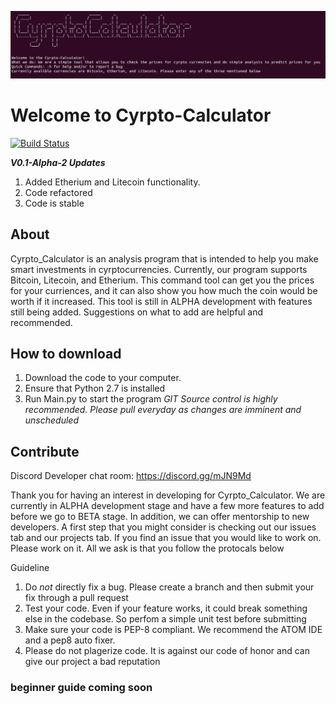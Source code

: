 
![alt text](https://raw.githubusercontent.com/CodeandUnite/Cyrpto_Calculator/V01-Alpha-2/logo.png)
# **Welcome to Cyrpto-Calculator**
[![Build Status](https://travis-ci.org/CodeandUnite/Cyrpto_Calculator.svg?branch=master)](https://travis-ci.org/CodeandUnite/Cyrpto_Calculator)

  ***V0.1-Alpha-2 Updates***
  1. Added Etherium and Litecoin functionality.
  2. Code refactored
  3. Code is stable



## About

Cyrpto_Calculator is an analysis program that is intended to help you make smart investments in cyrptocurrencies. Currently, our program supports Bitcoin, Litecoin, and Etherium. This command tool can get you the prices for your curriences, and it can also show you how much the coin would be worth if it increased. This tool is still in ALPHA development with features still being added. Suggestions on what to add are helpful and recommended. 

## **How to download**

 1. Download the code to your computer.
 2. Ensure that Python 2.7 is installed
 3. Run Main.py to start the program
*GIT Source control is highly recommended. Please pull everyday as changes are imminent and unscheduled*


## **Contribute**
Discord Developer chat room: https://discord.gg/mJN9Md

Thank you for having an interest in developing for Cyrpto_Calculator. We are currently in ALPHA development stage and have a few more features to add before we go to BETA stage. In addition, we can offer mentorship to new developers. A first step that you might consider is checking out our issues tab and our projects tab. If you find  an issue that you would like to work on. Please work on it. All we ask is that you follow the protocals below

Guideline
 1. Do *not* directly fix a bug. Please create a branch and then submit your fix through a pull request
 2. Test your code. Even if your feature works, it could break something else in the codebase. So perfom a simple unit test       before submitting
 3. Make sure your code is PEP-8 compliant. We recommend the ATOM IDE and a pep8 auto fixer.
 4. Please do not plagerize code. It is against our code of honor and can give our project a bad reputation
 
 ### **beginner guide coming soon**
